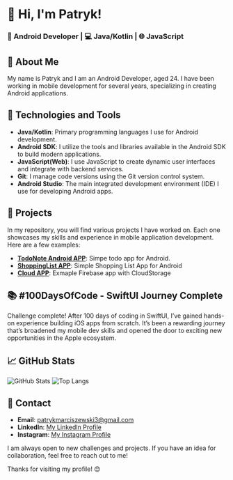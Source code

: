 # 👋 Hi, I'm Patryk!

### 📱 Android Developer | 💻 Java/Kotlin | 🌐 JavaScript

## 📄 About Me

My name is Patryk and I am an Android Developer, aged 24. I have been working in mobile development for several years, specializing in creating Android applications.
## 🔧 Technologies and Tools

- **Java/Kotlin**: Primary programming languages I use for Android development.
- **Android SDK**: I utilize the tools and libraries available in the Android SDK to build modern applications.
- **JavaScript(Web)**: I use JavaScript to create dynamic user interfaces and integrate with backend services.
- **Git**: I manage code versions using the Git version control system.
- **Android Studio**: The main integrated development environment (IDE) I use for developing Android apps.

## 🚀 Projects

In my repository, you will find various projects I have worked on. Each one showcases my skills and experience in mobile application development. Here are a few examples:

- [**TodoNote Android APP**](https://github.com/PatrykMCoder/Todo): Simpe todo app for Android.
- [**ShoppingList APP**](https://github.com/PatrykMCoder/ShoppingList): Simple Shopping List App for Android
- [**Cloud APP**](https://github.com/PatrykMCoder/CloudApp): Exmaple Firebase app with CloudStorage


## 📚 #100DaysOfCode - SwiftUI Journey Complete
Challenge complete! After 100 days of coding in SwiftUI, I’ve gained hands-on experience building iOS apps from scratch. It’s been a rewarding journey that’s broadened my mobile dev skills and opened the door to exciting new opportunities in the Apple ecosystem.

## 📈 GitHub Stats

![GitHub Stats](https://github-readme-stats.vercel.app/api?username=PatrykMCoder&show_icons=true&theme=radical)
![Top Langs](https://github-readme-stats.vercel.app/api/top-langs/?username=PatrykMCoder&layout=compact&theme=radical)

## 🌟 Contact

- **Email**: [patrykmarciszewski3@gmail.com](mailto:patrykmarciszewski3@gmail.com)
- **LinkedIn**: [My LinkedIn Profile](https://www.linkedin.com/in/patryk-marciszewski)
- **Instagram**: [My Instagram Profile](https://www.instagram.com/patryk_programmer/)

I am always open to new challenges and projects. If you have an idea for collaboration, feel free to reach out to me!

Thanks for visiting my profile! 😊
